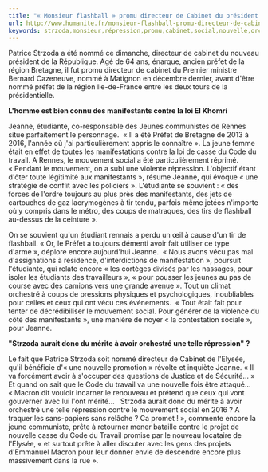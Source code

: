 ```yaml
---
title: "« Monsieur flashball » promu directeur de Cabinet du président Macron"
url: http://www.humanite.fr/monsieur-flashball-promu-directeur-de-cabinet-du-president-macron-636059
keywords: strzoda,monsieur,répression,promu,cabinet,social,nouvelle,orchestré,directeur,flashball,président,nommé,mouvement,travail,manifestants,préfet,macron
---
```

Patrice Strzoda a été nommé ce dimanche, directeur de cabinet du nouveau président de la République. Agé de 64 ans, énarque, ancien préfet de la région Bretagne, il fut promu directeur de cabinet du Premier ministre Bernard Cazeneuve, nommé à Matignon en décembre dernier, avant d\'être nommé préfet de la région Ile-de-France entre les deux tours de la présidentielle.

**L'homme est bien connu des manifestants contre la loi El Khomri**

Jeanne, étudiante, co-responsable des Jeunes communistes de Rennes situe parfaitement le personnage.  « Il a été Préfet de Bretagne de 2013 à 2016, l'année où j'ai particulièrement appris le connaître ». La jeune femme était en effet de toutes les manifestations contre la loi de casse du Code du travail. A Rennes, le mouvement social a été particulièrement réprimé. « Pendant le mouvement, on a subi une violente répression. L'objectif étant d'ôter toute légitimité aux manifestants », résume Jeanne, qui évoque « une stratégie de conflit avec les policiers ». L'étudiante se souvient : « des forces de l'ordre toujours au plus près des manifestants, des jets de cartouches de gaz lacrymogènes à tir tendu, parfois même jetées n'importe où y compris dans le métro, des coups de matraques, des tirs de flashball au-dessus de la ceinture ».

On se souvient qu'un étudiant rennais a perdu un œil à cause d'un tir de flashball. « Or, le Préfet a toujours démenti avoir fait utiliser ce type d'arme », déplore encore aujourd'hui Jeanne.  « Nous avons vécu pas mal d'assignations à résidence, d'interdictions de manifestation », poursuit l'étudiante, qui relate encore « les cortèges divisés par les nassages, pour isoler les étudiants des travailleurs », « pour pousser les jeunes au pas de course avec des camions vers une grande avenue ». Tout un climat orchestré à coups de pressions physiques et psychologiques, inoubliables pour celles et ceux qui ont vécu ces événements.  « Tout était fait pour tenter de décrédibiliser le mouvement social. Pour générer de la violence du côté des manifestants », une manière de noyer « la contestation sociale », pour Jeanne.  

**\"Strzoda aurait donc du mérite à avoir orchestré une telle répression\" ?**

Le fait que Patrice Strzoda soit nommé directeur de Cabinet de l'Elysée, qu'il bénéficie d'« une nouvelle promotion » révolte et inquiète Jeanne. « Il va forcément avoir à s'occuper des questions de Justice et de Sécurité... » Et quand on sait que le Code du travail va une nouvelle fois être attaqué... « Macron dit vouloir incarner le renouveau et prétend que ceux qui vont gouverner avec lui l'ont mérité...   Strzoda aurait donc du mérite à avoir orchestré une telle répression contre le mouvement social en 2016 ? A traquer les sans-papiers sans relâche ? Ca promet ! », commente encore la jeune communiste, prête à retourner mener bataille contre le projet de nouvelle casse du Code du Travail promise par le nouveau locataire de l'Elysée, « et surtout prête à aller discuter avec les gens des projets d'Emmanuel Macron pour leur donner envie de descendre encore plus massivement dans la rue ». 
